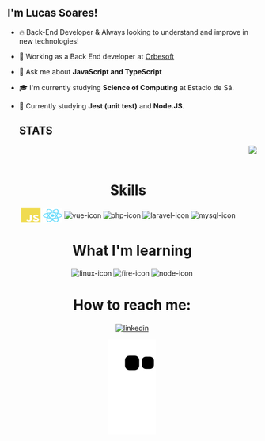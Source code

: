 ## I'm Lucas Soares!

- 🔥 Back-End Developer & Always looking to understand and improve in new technologies!

- 🔭 Working as a Back End developer at [Orbesoft](https://www.orbesoft.com.br/)

- 💬 Ask me about **JavaScript and TypeScript**
  
- 🎓 I'm currently studying **Science of Computing** at Estacio de Sá.
  
- :iphone: Currently studying **Jest (unit test)** and **Node.JS**.

 
    ## STATS
  

<div>
    <img align="right" height="180em" src="https://github-readme-stats.vercel.app/api/top-langs/?username=lucassoaresoliveiraa&layout=compact&langs_count=16&theme=dracula"/>
</div>
<!-- <img align="left" height="300" alt="coding-time" src="code.gif"> -->
<br>

<div  align="center"> 
  <div style="display: inline_block"><br>
    <h1 align="center">Skills</h1>
    <img align="center" height="30" width="40" alt="js-icon"  src="https://raw.githubusercontent.com/devicons/devicon/master/icons/javascript/javascript-plain.svg">
    <img align="center" height="30" width="40" alt="react-icon" src="https://raw.githubusercontent.com/devicons/devicon/master/icons/react/react-original.svg">
    <img align="center" height="30" width="40" alt="vue-icon" 
      src="https://cdn.jsdelivr.net/gh/devicons/devicon/icons/vuejs/vuejs-original.svg">
    <img align="center" height="30" width="40" alt="php-icon"
      src="https://cdn.jsdelivr.net/gh/devicons/devicon/icons/php/php-original.svg">
    <img align="center" height="30" width="40" alt="laravel-icon" 
      src="https://cdn.jsdelivr.net/gh/devicons/devicon/icons/laravel/laravel-plain.svg">
    <img align="center" height="30" width="40" alt="mysql-icon" 
      src="https://cdn.jsdelivr.net/gh/devicons/devicon/icons/mysql/mysql-original.svg">
 
  <h1 align="center">What I'm learning</h1>
      <img align="center" height="30" width="40" alt="linux-icon" 
      src="https://cdn.jsdelivr.net/gh/devicons/devicon/icons/linux/linux-original.svg">
      <img align="center" height="30" width="40" alt="fire-icon" 
      src="https://cdn.jsdelivr.net/gh/devicons/devicon/icons/firebase/firebase-plain.svg">
       <img align="center" height="30" width="40" alt="node-icon" 
      src="https://cdn.jsdelivr.net/gh/devicons/devicon/icons/nodejs/nodejs-original-wordmark.svg">
</div>

  <div  align="center"> 
  <h1 align="center">How to reach me:</h1>
     <a href="https://www.linkedin.com/in/lucas-soares-de-oliveira-a4b6a0217/" target="_blank">
  <img align="center" src="https://img.shields.io/badge/-lucas-05122A?style=flat&logo=linkedin" alt="linkedin"/>
</a>
</div>
  
![Snake animation](https://github.com/lucassoaresoliveiraa/lucassoaresoliveiraa/blob/output/github-contribution-grid-snake.svg)

